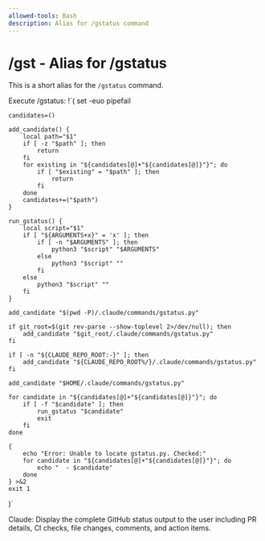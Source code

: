 ```yaml
---
allowed-tools: Bash
description: Alias for /gstatus command
---
```


# /gst - Alias for /gstatus

This is a short alias for the `/gstatus` command.

Execute /gstatus:
!`(
    set -euo pipefail

    candidates=()

    add_candidate() {
        local path="$1"
        if [ -z "$path" ]; then
            return
        fi
        for existing in "${candidates[@]+"${candidates[@]}"}"; do
            if [ "$existing" = "$path" ]; then
                return
            fi
        done
        candidates+=("$path")
    }

    run_gstatus() {
        local script="$1"
        if [ "${ARGUMENTS+x}" = 'x' ]; then
            if [ -n "$ARGUMENTS" ]; then
                python3 "$script" "$ARGUMENTS"
            else
                python3 "$script" ""
            fi
        else
            python3 "$script" ""
        fi
    }

    add_candidate "$(pwd -P)/.claude/commands/gstatus.py"

    if git_root=$(git rev-parse --show-toplevel 2>/dev/null); then
        add_candidate "$git_root/.claude/commands/gstatus.py"
    fi

    if [ -n "${CLAUDE_REPO_ROOT:-}" ]; then
        add_candidate "${CLAUDE_REPO_ROOT%/}/.claude/commands/gstatus.py"
    fi

    add_candidate "$HOME/.claude/commands/gstatus.py"

    for candidate in "${candidates[@]+"${candidates[@]}"}"; do
        if [ -f "$candidate" ]; then
            run_gstatus "$candidate"
            exit
        fi
    done

    {
        echo "Error: Unable to locate gstatus.py. Checked:"
        for candidate in "${candidates[@]+"${candidates[@]}"}"; do
            echo "  - $candidate"
        done
    } >&2
    exit 1
)`

Claude: Display the complete GitHub status output to the user including PR details, CI checks, file changes, comments, and action items.
